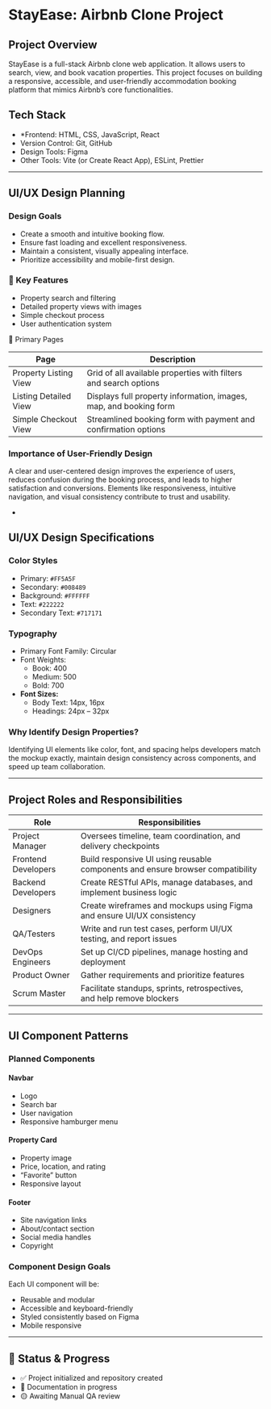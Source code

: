 # StayEase: Airbnb Clone Project

##  Project Overview

StayEase is a full-stack Airbnb clone web application. It allows users to search, view, and book vacation properties. This project focuses on building a responsive, accessible, and user-friendly accommodation booking platform that mimics Airbnb’s core functionalities.

##  Tech Stack

- *Frontend: HTML, CSS, JavaScript, React
- Version Control: Git, GitHub
- Design Tools: Figma
- Other Tools: Vite (or Create React App), ESLint, Prettier

---

##  UI/UX Design Planning

###  Design Goals

- Create a smooth and intuitive booking flow.
- Ensure fast loading and excellent responsiveness.
- Maintain a consistent, visually appealing interface.
- Prioritize accessibility and mobile-first design.

### 🚀 Key Features

- Property search and filtering
- Detailed property views with images
- Simple checkout process
- User authentication system

 🧭 Primary Pages

| Page                  | Description                                                         |
|-----------------------|----------------------------------------------------------------------|
| Property Listing View | Grid of all available properties with filters and search options     |
| Listing Detailed View | Displays full property information, images, map, and booking form    |
| Simple Checkout View  | Streamlined booking form with payment and confirmation options       |

###  Importance of User-Friendly Design

A clear and user-centered design improves the experience of users, reduces confusion during the booking process, and leads to higher satisfaction and conversions. Elements like responsiveness, intuitive navigation, and visual consistency contribute to trust and usability.

-

##  UI/UX Design Specifications

### Color Styles

- Primary: `#FF5A5F`
- Secondary: `#008489`
- Background: `#FFFFFF`
- Text: `#222222`
- Secondary Text: `#717171`

### Typography

- Primary Font Family: Circular
- Font Weights:
  - Book: 400
  - Medium: 500
  - Bold: 700
- **Font Sizes:** 
  - Body Text: 14px, 16px
  - Headings: 24px – 32px

###  Why Identify Design Properties?

Identifying UI elements like color, font, and spacing helps developers match the mockup exactly, maintain design consistency across components, and speed up team collaboration.

---

## Project Roles and Responsibilities

| Role              | Responsibilities                                                                 |
|-------------------|----------------------------------------------------------------------------------|
| Project Manager   | Oversees timeline, team coordination, and delivery checkpoints                |
| Frontend Developers | Build responsive UI using reusable components and ensure browser compatibility |
| Backend Developers  | Create RESTful APIs, manage databases, and implement business logic         |
| Designers         | Create wireframes and mockups using Figma and ensure UI/UX consistency      |
|QA/Testers         | Write and run test cases, perform UI/UX testing, and report issues         |
| DevOps Engineers    | Set up CI/CD pipelines, manage hosting and deployment                      |
| Product Owner       | Gather requirements and prioritize features                                |
| Scrum Master       | Facilitate standups, sprints, retrospectives, and help remove blockers     |

---

##  UI Component Patterns

### Planned Components

####  Navbar
- Logo
- Search bar
- User navigation
- Responsive hamburger menu

####  Property Card
- Property image
- Price, location, and rating
- “Favorite” button
- Responsive layout

####  Footer
- Site navigation links
- About/contact section
- Social media handles
- Copyright

###  Component Design Goals

Each UI component will be:
- Reusable and modular
- Accessible and keyboard-friendly
- Styled consistently based on Figma
- Mobile responsive

---

## 📌 Status & Progress

- ✅ Project initialized and repository created
- 🔄 Documentation in progress
- 🟡 Awaiting Manual QA review

